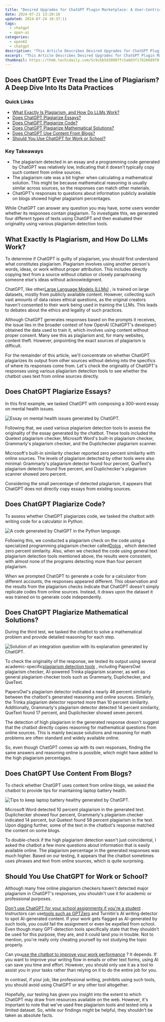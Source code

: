 ```yaml
---
title: "Desired Upgrades for ChatGPT Plugin Marketplace: A User-Centric Perspective"
date: 2024-07-21 13:20:10
updated: 2024-07-24 10:37:11
tags:
  - chatgpt
  - open-ai
categories:
  - openAI
  - chatgpt
description: "This Article Describes Desired Upgrades for ChatGPT Plugin Marketplace: A User-Centric Perspective"
excerpt: "This Article Describes Desired Upgrades for ChatGPT Plugin Marketplace: A User-Centric Perspective"
thumbnail: https://thmb.techidaily.com/5c9cbb5d30907fc5a8d3f1782668978fcf6f103cacbe9ad11043aa91ad5ce8d7.jpg
---
```


## Does ChatGPT Ever Tread the Line of Plagiarism? A Deep Dive Into Its Data Practices

### Quick Links

* [What Exactly Is Plagiarism, and How Do LLMs Work?](https://www.makeuseof.com/does-chatgpt-plagiarize/#what-exactly-is-plagiarism-and-how-do-llms-work)
* [Does ChatGPT Plagiarize Essays?](https://www.makeuseof.com/does-chatgpt-plagiarize/#does-chatgpt-plagiarize-essays)
* [Does ChatGPT Plagiarize Code?](https://www.makeuseof.com/does-chatgpt-plagiarize/#does-chatgpt-plagiarize-code)
* [Does ChatGPT Plagiarize Mathematical Solutions?](https://www.makeuseof.com/does-chatgpt-plagiarize/#does-chatgpt-plagiarize-mathematical-solutions)
* [Does ChatGPT Use Content From Blogs?](https://www.makeuseof.com/does-chatgpt-plagiarize/#does-chatgpt-use-content-from-blogs)
* [Should You Use ChatGPT for Work or School?](https://www.makeuseof.com/does-chatgpt-plagiarize/#should-you-use-chatgpt-for-work-or-school)

### Key Takeaways

* The plagiarism detected in an essay and a programming code generated by ChatGPT was relatively low, indicating that it doesn't typically copy such content from online sources.
* The plagiarism rate was a bit higher when calculating a mathematical solution. This might be because mathematical reasoning is usually similar across sources, so the responses can match other materials.
* ChatGPT's responses to questions about information publicly available on blogs showed higher plagiarism percentages.

 While ChatGPT can answer any question you may have, some users wonder whether its responses contain plagiarism. To investigate this, we generated four different types of texts using ChatGPT and then evaluated their originality using various plagiarism detection tools.

## What Exactly Is Plagiarism, and How Do LLMs Work?

 To determine if ChatGPT is guilty of plagiarism, you should first understand what constitutes plagiarism. Plagiarism involves using another person's words, ideas, or work without proper attribution. This includes directly copying text from a source without citation or closely paraphrasing someone else's ideas without acknowledgment.

 ChatGPT, like other[Large Language Models (LLMs)](https://www.makeuseof.com/what-are-large-langauge-models-how-do-they-work/) , is trained on large datasets, mostly from publicly available content. However, collecting such vast amounts of data raises ethical questions, as the original creators haven't consented to their work being used in training the LLMs. This leads to debates about the ethics and legality of such practices.

 Although ChatGPT generates responses based on the prompts it receives, the issue lies in the broader context of how OpenAI (ChatGPT's developer) obtained the data used to train it, which involves using content without proper consent. Many see this as plagiarism and, for many websites, content theft. However, pinpointing the exact sources of plagiarism is difficult.

 For the remainder of this article, we'll concentrate on whether ChatGPT plagiarizes its output from other sources without delving into the specifics of where its responses come from. Let's check the originality of ChatGPT's responses using various plagiarism detection tools to see whether the chatbot uses text from online sources directly.

## Does ChatGPT Plagiarize Essays?

 In this first example, we tasked ChatGPT with composing a 300-word essay on mental health issues.

![Essay on mental health issues generated by ChatGPT.](https://static1.makeuseofimages.com/wordpress/wp-content/uploads/2024/05/1-essay-on-mental-health-issues-generated-by-chatgpt.png)

 Following that, we used various plagiarism detection tools to assess the originality of the essay generated by the chatbot. These tools included the Quetext plagiarism checker, Microsoft Word's built-in plagiarism checker, Grammarly's plagiarism checker, and the Duplichecker plagiarism scanner.

 Microsoft's built-in similarity checker reported zero percent similarity with online sources. The levels of plagiarism detected by other tools were also minimal: Grammarly's plagiarism detector found four percent, QueText's plagiarism detector found five percent, and Duplichecker's plagiarism scanner showed zero percent.

 Considering the small percentage of detected plagiarism, it appears that ChatGPT does not directly copy essays from existing sources.

## Does ChatGPT Plagiarize Code?

 To assess whether ChatGPT plagiarizes code, we tasked the chatbot with writing code for a calculator in Python.

![A code generated by ChatGPT in the Python language.](https://static1.makeuseofimages.com/wordpress/wp-content/uploads/2024/05/2-a-python-code-generated-by-chatgpt.png)

 Following this, we conducted a plagiarism check on the code using a specialized programming plagiarism checker called[Dolos](https://dolos.ugent.be/) , which detected zero percent similarity. Also, when we checked the code using general text plagiarism detection tools mentioned above, the results were consistent, with almost none of the programs detecting more than four percent plagiarism.

 When we prompted ChatGPT to generate a code for a calculator from different accounts, the responses appeared different. This observation and the results from the plagiarism checks indicate that ChatGPT doesn't simply replicate codes from online sources. Instead, it draws upon the dataset it was trained on to generate code independently.

## Does ChatGPT Plagiarize Mathematical Solutions?

 During the third test, we tasked the chatbot to solve a mathematical problem and provide detailed reasoning for each step.

![Solution of an integration question with its explanation generated by ChatGPT.](https://static1.makeuseofimages.com/wordpress/wp-content/uploads/2024/05/3-solution-of-an-integration-question-with-its-explanation-generated-by-chatgpt.png)

 To check the originality of the response, we tested its output using several academic-specific[plagiarism detection tools](https://www.makeuseof.com/free-plagiarism-detection-tools-freelancers/) , including PapersOwl plagiarism checker, AI-powered Trinka plagiarism scanner, as well as general plagiarism checker tools such as Grammarly, Duplichecker, and QueText.

 PapersOwl's plagiarism detector indicated a nearly 46 percent similarity between the chatbot's generated reasoning and online sources. Similarly, the Trinka plagiarism detector reported more than 10 percent similarity. Additionally, Grammarly's plagiarism detector detected 14 percent similarity, QueText found 17 percent, and Duplichecker showed seven percent.

 The detection of high plagiarism in the generated response doesn't suggest that the chatbot directly copies reasoning for mathematical questions from online sources. This is mainly because solutions and reasoning for math problems are often standard and widely available online.

 So, even though ChatGPT comes up with its own responses, finding the same answers and reasoning online is possible, which might have added to the high plagiarism percentages.

## Does ChatGPT Use Content From Blogs?

 To check whether ChatGPT uses content from online blogs, we asked the chatbot to provide tips for maintaining laptop battery health.

![Tips to keep laptop battery healthy generated by ChatGPT.](https://static1.makeuseofimages.com/wordpress/wp-content/uploads/2024/05/4-tips-to-keep-laptop-battery-healthy-generated-by-chatgpt.png)

 Microsoft Word detected 10 percent plagiarism in the generated text. Duplichecker showed four percent, Grammarly's plagiarism checker indicated 14 percent, but Quetext found 58 percent plagiarism in the text. Upon digging further, some of the text in the chatbot's response matched the content on some blogs.

 To double-check if the high plagiarism detection wasn't just coincidental, I asked the chatbot a few more questions about information that is easily available online. The plagiarism percentage in the generated responses was much higher. Based on our testing, it appears that the chatbot sometimes uses phrases and text from online sources, which is quite surprising.

## Should You Use ChatGPT for Work or School?

 Although many free online plagiarism checkers haven't detected major plagiarism in ChatGPT's responses, you shouldn't use it for academic or professional purposes.

[Don't use ChatGPT for your school assignments if you're a student](https://www.makeuseof.com/chatgpt-not-use-student/) . Instructors can use[tools such as GPTZero](https://www.makeuseof.com/gptzero-detect-ai-generated-text/) and Turnitin's AI writing detector to spot AI-generated content. If your work gets flagged as AI-generated by such tools, you could fail the assignment or even be expelled from school. Even though many GPT-detection tools specifically state that they shouldn't be used for this purpose, they are, and it could land you in trouble. Not to mention, you're really only cheating yourself by not studying the topic properly.

 Can you[use the chatbot to improve your work performance](https://www.makeuseof.com/use-chatgpt-as-personal-assistant-work/) ? It depends. If you want to improve your writing flow in emails or other text forms, using AI can save you time and effort. However, you should only use it as a tool to assist you in your tasks rather than relying on it to do the entire job for you.

 In contrast, if your job, like professional writing, prohibits using such tools, you should avoid using ChatGPT or any other tool altogether.

 Hopefully, our testing has given you insight into the extent to which ChatGPT may draw from resources available on the web. However, it's important to note that we've used free plagiarism tools and tested only a limited dataset. So, while our findings might be helpful, they shouldn't be taken as absolute facts.


<ins class="adsbygoogle"
     style="display:block"
     data-ad-format="autorelaxed"
     data-ad-client="ca-pub-7571918770474297"
     data-ad-slot="1223367746"></ins>



<ins class="adsbygoogle"
     style="display:block"
     data-ad-client="ca-pub-7571918770474297"
     data-ad-slot="8358498916"
     data-ad-format="auto"
     data-full-width-responsive="true"></ins>
